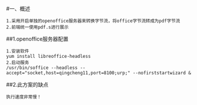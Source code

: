 #一、概述
```
1.采用开启单独的openoffice服务器来转换字节流，将office字节流转成为pdf字节流
2.前端统一使用pdf.s进行展示
```
##1.openoffice服务器配置
```
1.安装软件
yum install libreoffice-headless
2.启动服务
/usr/bin/soffice --headless --accept="socket,host=qingcheng11,port=8100;urp;" --nofirststartwizard &
```
##2.此方案的缺点
```
执行速度非常慢！
```
